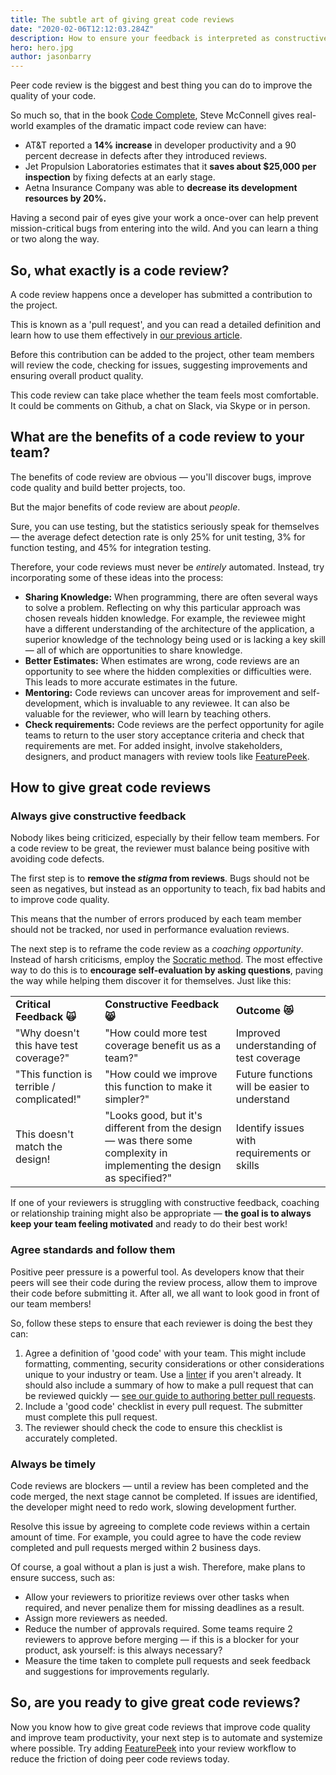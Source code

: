 ```yaml
---
title: The subtle art of giving great code reviews
date: "2020-02-06T12:12:03.284Z"
description: How to ensure your feedback is interpreted as constructive criticism
hero: hero.jpg
author: jasonbarry
---
```



Peer code review is the biggest and best thing you can do to improve the quality of your code.

So much so, that in the book [Code Complete](https://www.amazon.com/exec/obidos/ASIN/0735619670/codihorr-20), Steve McConnell gives real-world examples of the dramatic impact code review can have:


*   AT&T reported a **14% increase** in developer productivity and a 90 percent decrease in defects after they introduced reviews.
*   Jet Propulsion Laboratories estimates that it **saves about $25,000 per inspection** by fixing defects at an early stage.
*   Aetna Insurance Company was able to **decrease its development resources by 20%.**

Having a second pair of eyes give your work a once-over can help prevent mission-critical bugs from entering into the wild. And you can learn a thing or two along the way. 

## So, what exactly is a code review?

A code review happens once a developer has submitted a contribution to the project.

This is known as a 'pull request', and you can read a detailed definition and learn how to use them effectively in [our previous article](/blog/why-are-so-many-orgs-slow-to-approve-pull-requests/). 

Before this contribution can be added to the project, other team members will review the code, checking for issues, suggesting improvements and ensuring overall product quality.

This code review can take place whether the team feels most comfortable. It could be comments on Github, a chat on Slack, via Skype or in person. 


## What are the benefits of a code review to your team?

The benefits of code review are obvious — you'll discover bugs, improve code quality and build better projects, too.

But the major benefits of code review are about _people_. 

Sure, you can use testing, but the statistics seriously speak for themselves — the average defect detection rate is only 25% for unit testing, 3% for function testing, and 45% for integration testing. 

Therefore, your code reviews must never be _entirely_ automated. Instead, try incorporating some of these ideas into the process: 



*   **Sharing Knowledge:** When programming, there are often several ways to solve a problem. Reflecting on why this particular approach was chosen reveals hidden knowledge. For example, the reviewee might have a different understanding of the architecture of the application, a superior knowledge of the technology being used or is lacking a key skill — all of which are opportunities to share knowledge. 
*   **Better Estimates:** When estimates are wrong, code reviews are an opportunity to see where the hidden complexities or difficulties were. This leads to more accurate estimates in the future.
*   **Mentoring:** Code reviews can uncover areas for improvement and self-development, which is invaluable to any reviewee. It can also be valuable for the reviewer, who will learn by teaching others.
*   **Check requirements:** Code reviews are the perfect opportunity for agile teams to return to the user story acceptance criteria and check that requirements are met. For added insight, involve stakeholders, designers, and product managers with review tools like [FeaturePeek](https://featurepeek.com/).


## How to give great code reviews 


### Always give constructive feedback

Nobody likes being criticized, especially by their fellow team members. For a code review to be great, the reviewer must balance being positive with avoiding code defects.

The first step is to **remove the _stigma_ from reviews**. Bugs should not be seen as negatives, but instead as an opportunity to teach, fix bad habits and to improve code quality. 

This means that the number of errors produced by each team member should not be tracked, nor used in performance evaluation reviews. 

The next step is to reframe the code review as a _coaching opportunity_. Instead of harsh criticisms, employ the [Socratic method](https://en.wikipedia.org/wiki/Socratic_method). The most effective way to do this is to **encourage self-evaluation by asking questions**, paving the way while helping them discover it for themselves. Just like this: 


<table>
  <tr>
   <td><strong>Critical Feedback  🙀</strong>
   </td>
   <td><strong>Constructive Feedback 😸 </strong>
   </td>
   <td><strong>Outcome 😻</strong>
   </td>
  </tr>
  <tr>
   <td>"Why doesn't this have test coverage?"
   </td>
   <td>"How could more test coverage benefit us as a team?"
   </td>
   <td>Improved understanding of test coverage
   </td>
  </tr>
  <tr>
   <td>"This function is terrible / complicated!"
   </td>
   <td>"How could we improve this function to make it simpler?"
   </td>
   <td>Future functions will be easier to understand
   </td>
  </tr>
  <tr>
   <td>This doesn't match the design!
   </td>
   <td>"Looks good, but it's different from the design — was there some complexity in implementing the design as specified?"
   </td>
   <td>Identify issues with requirements or skills
   </td>
  </tr>
</table>


If one of your reviewers is struggling with constructive feedback, coaching or relationship training might also be appropriate — **the goal is to always keep your team feeling motivated** and ready to do their best work! 


### Agree standards and follow them

Positive peer pressure is a powerful tool. As developers know that their peers will see their code during the review process, allow them to improve their code before submitting it. After all, we all want to look good in front of our team members!

So, follow these steps to ensure that each reviewer is doing the best they can:



1. Agree a definition of 'good code' with your team. This might include formatting, commenting, security considerations or other considerations unique to your industry or team. Use a [linter](https://github.com/eslint/eslint) if you aren't already. It should also include a summary of how to make a pull request that can be reviewed quickly — [see our guide to authoring better pull requests](/blog/why-are-so-many-orgs-slow-to-approve-pull-requests/#how-can-you-speed-up-pull-requests). 
2. Include a 'good code' checklist in every pull request. The submitter must complete this pull request.
3. The reviewer should check the code to ensure this checklist is accurately completed. 


### Always be timely

Code reviews are blockers — until a review has been completed and the code merged, the next stage cannot be completed. If issues are identified, the developer might need to redo work, slowing development further.

Resolve this issue by agreeing to complete code reviews within a certain amount of time. For example, you could agree to have the code review completed and pull requests merged within 2 business days. 

Of course, a goal without a plan is just a wish. Therefore, make plans to ensure success, such as:



*   Allow your reviewers to prioritize reviews over other tasks when required, and never penalize them for missing deadlines as a result.
*   Assign more reviewers as needed. 
*   Reduce the number of approvals required. Some teams require 2 reviewers to approve before merging — if this is a blocker for your product, ask yourself: is this always necessary?
*   Measure the time taken to complete pull requests and seek feedback and suggestions for improvements regularly.


## So, are you ready to give great code reviews?

Now you know how to give great code reviews that improve code quality and improve team productivity, your next step is to automate and systemize where possible. Try adding [FeaturePeek](https://featurepeek.com/) into your review workflow to reduce the friction of doing peer code reviews today. 

